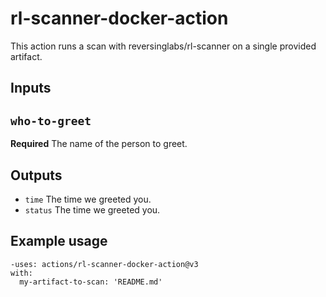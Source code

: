 # rl-scanner-docker-action

This action runs a scan with reversinglabs/rl-scanner on a single provided artifact.

## Inputs

## `who-to-greet`

**Required** The name of the person to greet.

## Outputs
* `time` The time we greeted you.
* `status` The time we greeted you.

## Example usage

    -uses: actions/rl-scanner-docker-action@v3
    with:
      my-artifact-to-scan: 'README.md'
